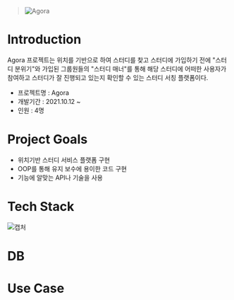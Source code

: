 > ![Agora](https://user-images.githubusercontent.com/78465913/136164780-33ce9c62-3513-4a0c-b681-030466a930b8.png)
# Introduction
Agora 프로젝트는 위치를 기반으로 하여 스터디를 찾고 스터디에 가입하기 전에 "스터디 분위기"와 가입된 그룹원들의 "스터디 매너"를 통해 해당 스터디에 어떠한 사용자가 참여하고 스터디가 잘 진행되고 있는지 확인할 수 있는 스터디 서칭 플랫폼이다.

- 프로젝트명 : Agora
- 개발기간 : 2021.10.12 ~  
- 인원 : 4명

# Project Goals
* 위치기반 스터디 서비스 플랫폼 구현
* OOP를 통해 유지 보수에 용이한 코드 구현
* 기능에 알맞는 API나 기술을 사용

# Tech Stack
![캡처](https://user-images.githubusercontent.com/78465913/137769263-a2bf1b6c-4f21-4811-8c54-9cb99c628a15.PNG)

# DB

# Use Case
